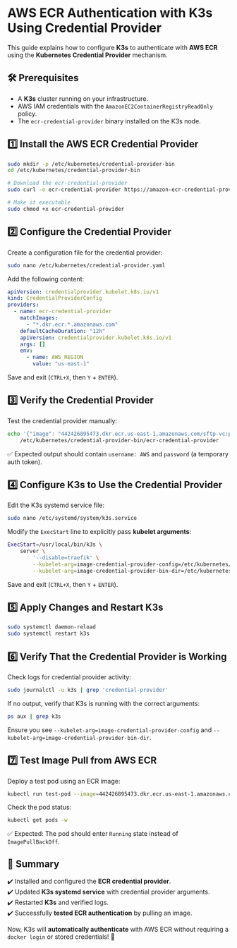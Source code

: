 # AWS ECR Authentication with K3s Using Credential Provider

This guide explains how to configure **K3s** to authenticate with **AWS ECR** using the **Kubernetes Credential Provider** mechanism.

## **🛠 Prerequisites**
- A **K3s** cluster running on your infrastructure.
- AWS IAM credentials with the `AmazonEC2ContainerRegistryReadOnly` policy.
- The `ecr-credential-provider` binary installed on the K3s node.

## **1️⃣ Install the AWS ECR Credential Provider**

```sh
sudo mkdir -p /etc/kubernetes/credential-provider-bin
cd /etc/kubernetes/credential-provider-bin

# Download the ecr-credential-provider
sudo curl -o ecr-credential-provider https://amazon-ecr-credential-provider-url

# Make it executable
sudo chmod +x ecr-credential-provider
```

## **2️⃣ Configure the Credential Provider**
Create a configuration file for the credential provider:

```sh
sudo nano /etc/kubernetes/credential-provider.yaml
```

Add the following content:

```yaml
apiVersion: credentialprovider.kubelet.k8s.io/v1
kind: CredentialProviderConfig
providers:
  - name: ecr-credential-provider
    matchImages:
      - "*.dkr.ecr.*.amazonaws.com"
    defaultCacheDuration: "12h"
    apiVersion: credentialprovider.kubelet.k8s.io/v1
    args: []
    env:
      - name: AWS_REGION
        value: "us-east-1"
```
Save and exit (`CTRL+X`, then `Y` + `ENTER`).

## **3️⃣ Verify the Credential Provider**

Test the credential provider manually:

```sh
echo '{"image": "442426895473.dkr.ecr.us-east-1.amazonaws.com/sftp-vc:pim-fe-env"}' | \
    /etc/kubernetes/credential-provider-bin/ecr-credential-provider
```

✅ Expected output should contain `username: AWS` and `password` (a temporary auth token).

## **4️⃣ Configure K3s to Use the Credential Provider**

Edit the K3s systemd service file:

```sh
sudo nano /etc/systemd/system/k3s.service
```

Modify the `ExecStart` line to explicitly pass **kubelet arguments**:

```sh
ExecStart=/usr/local/bin/k3s \
    server \
        '--disable=traefik' \
        --kubelet-arg=image-credential-provider-config=/etc/kubernetes/credential-provider.yaml \
        --kubelet-arg=image-credential-provider-bin-dir=/etc/kubernetes/credential-provider-bin
```

Save and exit (`CTRL+X`, then `Y` + `ENTER`).

## **5️⃣ Apply Changes and Restart K3s**

```sh
sudo systemctl daemon-reload
sudo systemctl restart k3s
```

## **6️⃣ Verify That the Credential Provider is Working**

Check logs for credential provider activity:

```sh
sudo journalctl -u k3s | grep 'credential-provider'
```

If no output, verify that K3s is running with the correct arguments:

```sh
ps aux | grep k3s
```

Ensure you see `--kubelet-arg=image-credential-provider-config` and `--kubelet-arg=image-credential-provider-bin-dir`.

## **7️⃣ Test Image Pull from AWS ECR**

Deploy a test pod using an ECR image:

```sh
kubectl run test-pod --image=442426895473.dkr.ecr.us-east-1.amazonaws.com/sftp-vc:pim-fe-env --restart=Never
```

Check the pod status:

```sh
kubectl get pods -w
```

✅ Expected: The pod should enter `Running` state instead of `ImagePullBackOff`.

## **🎯 Summary**
✔️ Installed and configured the **ECR credential provider**.  
✔️ Updated **K3s systemd service** with credential provider arguments.  
✔️ Restarted **K3s** and verified logs.  
✔️ Successfully **tested ECR authentication** by pulling an image.  

Now, K3s will **automatically authenticate** with AWS ECR without requiring a `docker login` or stored credentials! 🚀

